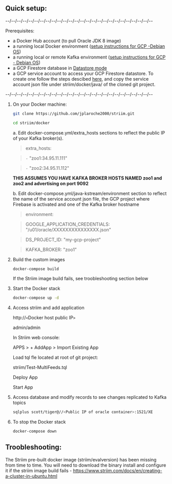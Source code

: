 
Quick setup:
------------

--/--/--/--/--/--/--/--/--/--/--/--/--/--/--/--/--/--/--/--/--/--/--/--/--/--

Prerequisites:
- a Docker Hub account (to pull Oracle JDK 8 image)
- a running local Docker environment ([setup instructions for GCP -Debian OS](https://docs.docker.com/install/linux/docker-ce/debian/))
- a running local or remote Kafka environment ([setup instructions for GCP - Debian OS](https://github.com/jplaroche2000/striim/blob/master/kafka/Build%20a%20Kafka%20Cluster%20on%20GCP.pdf))
- a GCP Firestore database in [Datastore mode](https://cloud.google.com/datastore/docs/quickstart)
- a GCP service account to access your GCP Firestore datastore.  To create one follow the steps descibed [here](https://cloud.google.com/iam/docs/creating-managing-service-account-keys#iam-service-account-keys-create-console), and copy the service account json file under striim/docker/java/ of the cloned git project.

--/--/--/--/--/--/--/--/--/--/--/--/--/--/--/--/--/--/--/--/--/--/--/--/--/--

1. On your Docker machine:

    ```sh
    git clone https://github.com/jplaroche2000/striim.git
    ```

    ```sh
    cd striim/docker
    ```

    a. Edit docker-compose.yml/extra_hosts sections to reflect the public IP of your Kafka broker(s).

    >extra_hosts:
    
    >`-` "zoo1:34.95.11.111" 
    
    >`-` "zoo2:34.95.11.112"  

    **THIS ASSUMES YOU HAVE KAFKA BROKER HOSTS NAMED zoo1 and zoo2 and advertising on port 9092**
 
    b. Edit docker-compose.yml/java-kstream/environment section to reflect the name of the service account json file, the GCP project where Firebase is activated and one of the Kafka broker hostname
    
    >environment:
    
    >GOOGLE_APPLICATION_CREDENTIALS: "/u01/oracle/XXXXXXXXXXXXXXX.json"
    
    >DS_PROJECT_ID: "my-gcp-project"
    
    >KAFKA_BROKER: "zoo1"


2. Build the custom images

    ```sh
    docker-compose build
    ```
    If the Striim image build fails, see troobleshooting section below

3. Start the Docker stack

    ```sh
    docker-compose up -d
    ```


4. Access striim and add application

    http://`<`Docker host public IP`>`
    
    admin/admin
   
    In Striim web console:
    
    APPS > + AddApp > Import Existing App
   
    
    Load tql fle located at root of git project:
    
    striim/Test-MultiFeeds.tql
   
    Deploy App
   
    Start App
   
5. Access database and modify records to see changes replicated to Kafka topics
 
    ```sh
    sqlplus scott/tiger@//<Public IP of oracle container>:1521/XE
    ```
   
6. To stop the Docker stack

    ```sh
    docker-compose down
    ```  

Troobleshooting:
---------------

The Striim pre-built docker image (striim/evalversion) has been missing from time to time.  You will need to download the binary install and configure it if the striim image build fails - https://www.striim.com/docs/en/creating-a-cluster-in-ubuntu.html

